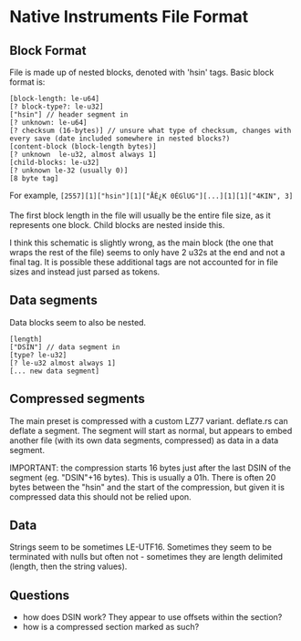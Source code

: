 # Native Instruments File Format

## Block Format

File is made up of nested blocks, denoted with 'hsin' tags. Basic block format is:

```
[block-length: le-u64]
[? block-type?: le-u32]
["hsin"] // header segment in
[? unknown: le-u64]
[? checksum (16-bytes)] // unsure what type of checksum, changes with every save (date included somewhere in nested blocks?)
[content-block (block-length bytes)]
[? unknown  le-u32, almost always 1]
[child-blocks: le-u32]
[? unknown le-32 (usually 0)]
[8 byte tag]
```

For example, `[2557][1]["hsin"][1]["ÅÈ¿K 0ÉGlUG"][...][1][1]["4KIN", 3]`

The first block length in the file will usually be the entire file size, as it represents one block. Child blocks are nested inside this.

I think this schematic is slightly wrong, as the main block (the one that wraps the rest of the file) seems to only have 2 u32s at the end and not a final tag. It is possible these additional tags are not accounted for in file sizes and instead just parsed as tokens.

## Data segments

Data blocks seem to also be nested.

```
[length]
["DSIN"] // data segment in
[type? le-u32]
[? le-u32 almost always 1]
[... new data segment]
```

## Compressed segments

The main preset is compressed with a custom LZ77 variant. deflate.rs can deflate a segment. The segment will start as normal, but appears to embed another file (with its own data segments, compressed) as data in a data segment.

IMPORTANT: the compression starts 16 bytes just after the last DSIN of the segment (eg. "DSIN"+16 bytes). This is usually a 01h. There is often 20 bytes between the "hsin" and the start of the compression, but given it is compressed data this should not be relied upon.

## Data

Strings seem to be sometimes LE-UTF16. Sometimes they seem to be terminated with nulls but often not - sometimes they are length delimited (length, then the string values).

## Questions

- how does DSIN work? They appear to use offsets within the section?
- how is a compressed section marked as such?
